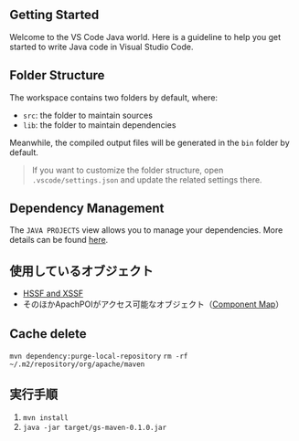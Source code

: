 ## Getting Started

Welcome to the VS Code Java world. Here is a guideline to help you get started to write Java code in Visual Studio Code.

## Folder Structure

The workspace contains two folders by default, where:

- `src`: the folder to maintain sources
- `lib`: the folder to maintain dependencies

Meanwhile, the compiled output files will be generated in the `bin` folder by default.

> If you want to customize the folder structure, open `.vscode/settings.json` and update the related settings there.

## Dependency Management

The `JAVA PROJECTS` view allows you to manage your dependencies. More details can be found [here](https://github.com/microsoft/vscode-java-dependency#manage-dependencies).

## 使用しているオブジェクト

- [HSSF and XSSF](https://poi.apache.org/components/spreadsheet/)
- そのほかApachPOIがアクセス可能なオブジェクト（[Component Map](https://poi.apache.org/components/index.html)）

## Cache delete

`mvn dependency:purge-local-repository`
`rm -rf ~/.m2/repository/org/apache/maven`

## 実行手順

1. `mvn install`
2. `java -jar target/gs-maven-0.1.0.jar`
